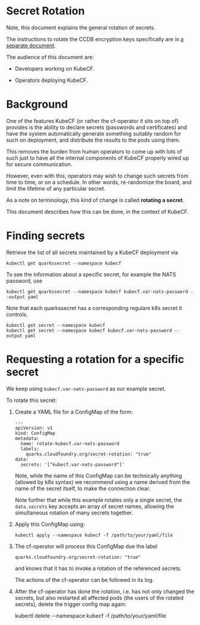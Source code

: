 # Secret Rotation

Note, this document explains the general rotation of secrets.

The instructions to rotate the CCDB encryption keys specifically are in
[a separate document](encryption_key_rotation.md).

The audience of this document are:

  - Developers working on KubeCF.

  - Operators deploying KubeCF.

# Background

One of the features KubeCF (or rather the cf-operator it sits on top
of) provides is the ability to declare secrets (passwords and
certificates) and have the system automatically generate something
suitably random for such on deployment, and distribute the results to
the pods using them.

This removes the burden from human operators to come up with lots of
such just to have all the internal components of KubeCF properly wired
up for secure communication.

However, even with this, operators may wish to change such secrets
from time to time, or on a schedule. In other words, re-randomize the
board, and limit the lifetime of any particular secret.

As a note on terminology, this kind of change is called
__rotating a secret__.

This document describes how this can be done, in the context of KubeCF.

# Finding secrets

Retrieve the list of all secrets maintained by a KubeCF deployment via

    kubectl get quarkssecret --namespace kubecf

To see the information about a specific secret, for example the NATS password, use

    kubectl get quarkssecret --namespace kubecf kubecf.var-nats-password --output yaml

Note that each quarkssecret has a corresponding regulare k8s secret it
controls.

    kubectl get secret --namespace kubecf
    kubectl get secret --namespace kubecf kubecf.var-nats-password --output yaml

# Requesting a rotation for a specific secret

We keep using `kubecf.var-nats-password` as our example secret.

To rotate this secret:

  1. Create a YAML file for a ConfigMap of the form:

         ---				   
         apiVersion: v1			   
         kind: ConfigMap			   
         metadata:			   
           name: rotate-kubecf.var-nats-password
           labels:			   
             quarks.cloudfoundry.org/secret-rotation: "true"
         data:				   
           secrets: '["kubecf.var-nats-password"]'

     Note, while the name of this ConfigMap can be technically
     anything (allowed by k8s syntax) we recommend using a name
     derived from the name of the secret itself, to make the
     connection clear.

     Note further that while this example rotates only a single
     secret, the `data.secrets` key accepts an array of secret names,
     allowing the simultaneous rotation of many secrets together.

  2. Apply this ConfigMap using:

         kubectl apply --namespace kubecf -f /path/to/your/yaml/file

  3. The cf-operator will process this ConfigMap due the label

         quarks.cloudfoundry.org/secret-rotation: "true"

     and knows that it has to invoke a rotation of the referenced
     secrets.

     The actions of the cf-operator can be followed in its log.

   4. After the cf-operator has done the rotation, i.e. has not only
      changed the secrets, but also restarted all affected pods (the
      users of the rotated secrets), delete the trigger config map
      again:
      
         kubectl delete --namespace kubecf -f /path/to/your/yaml/file
